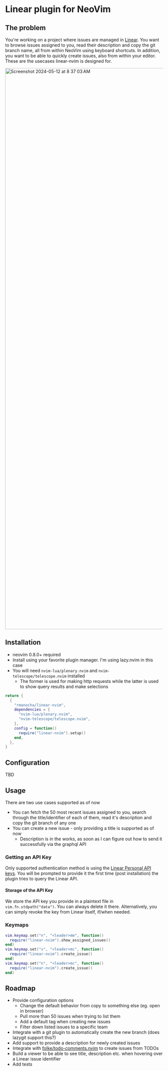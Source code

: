 # Linear plugin for NeoVim

## The problem
You're working on a project where issues are managed in [Linear](https://linear.app/karma-horizons). 
You want to browse issues assigned to you, read their description and copy the git branch name, all from within 
NeoVim using keyboard shortcuts. In addition, you want to be able to quickly create issues, also from within your
editor. These are the usecases linear-nvim is designed for.

<img width="1791" alt="Screenshot 2024-05-12 at 8 37 03 AM" src="https://github.com/rmanocha/linear-nvim/assets/4594/2c58b9f4-c5d1-48e2-8bca-c86db6fa1196">



## Installation
* neovim 0.8.0+ required
* Install using your favorite plugin manager. I'm using lazy.nvim in this case
* You will need `nvim-lua/plenary.nvim` and `nvim-telescope/telescope.nvim` installed
   * The former is used for making http requests while the latter is used to show query results and make selections 
  
```lua
return {
  {
    "rmanocha/linear-nvim",
    dependencies = {
      "nvim-lua/plenary.nvim",
      "nvim-telescope/telescope.nvim",
    },
    config = function()
      require("linear-nvim").setup()
    end,
  },
}
```

## Configuration
TBD

## Usage
There are two use cases supported as of now
* You can fetch the 50 most recent issues assigned to you, search through the title/identifier of each of them, read it's description and copy the git branch of any one
* You can create a new issue - only providing a title is supported as of now
  * Description is in the works, as soon as I can figure out how to send it successfully via the graphql API 

### Getting an API Key

Only supported authentication method is using the [Linear Personal API keys](https://developers.linear.app/docs/graphql/working-with-the-graphql-api#personal-api-keys). 
You will be prompted to provide it the first time (post installation) the plugin tries to query the Linear API.

#### Storage of the API Key

We store the API key you provide in a plaintext file in `vim.fn.stdpath("data")`. You can always delete it there. Alternatively, you can simply revoke the key from Linear itself, if/when needed.

### Keymaps

```lua
vim.keymap.set("n", "<leader>mm", function()
  require("linear-nvim").show_assigned_issues()
end)
vim.keymap.set("v", "<leader>mc", function()
  require("linear-nvim").create_issue()
end)
vim.keymap.set("n", "<leader>mc", function()
  require("linear-nvim").create_issue()
end)
```

## Roadmap

* Provide configuration options
  * Change the default behavior from copy to something else (eg. open in browser)
  * Pull more than 50 issues when trying to list them
  * Add a default tag when creating new issues
  * Filter down listed issues to a specific team
* Integrate with a git plugin to automatically create the new branch (does lazygit support this?)
* Add support to provide a description for newly created issues
* Integrate with [folke/todo-comments.nvim](https://github.com/folke/todo-comments.nvim) to create issues from TODOs
* Build a viewer to be able to see title, description etc. when hovering over a Linear issue identifier
* Add tests
